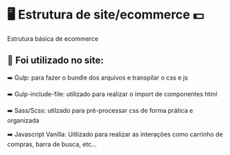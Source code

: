# :desktop_computer: Estrutura de site/ecommerce :dollar:

Estrutura básica de ecommerce

## :mag_right:  Foi utilizado no site:


:arrow_right: Gulp: para fazer o bundle dos arquivos e transpilar o css e js

:arrow_right: Gulp-include-file: utilizado para realizar o import de componentes html

:arrow_right: Sass/Scss: utilzado para pré-processar css de forma prática e organizada

:arrow_right: Javascript Vanilla: Uitlizado para realizar as interações como carrinho de compras, barra de busca, etc...
